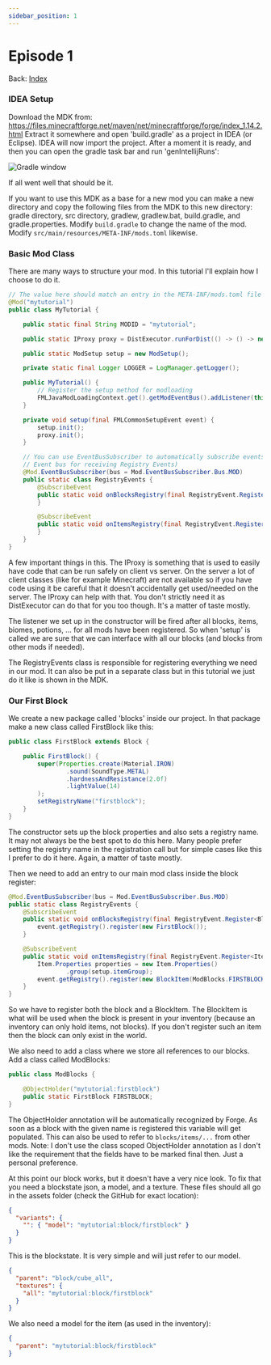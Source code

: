 ```yaml
---
sidebar_position: 1
---
```


# Episode 1

Back: [Index](./1.14-1.15-1.16.md)

###  IDEA Setup

Download the MDK from: https://files.minecraftforge.net/maven/net/minecraftforge/forge/index_1.14.2.html
Extract it somewhere and open 'build.gradle' as a project in IDEA (or Eclipse).
IDEA will now import the project.
After a moment it is ready, and then you can open the gradle task bar and run 'genIntellijRuns':

![Gradle window](https://i.imgur.com/TsjX2yA.png)

If all went well that should be it.

If you want to use this MDK as a base for a new mod you can make a new directory and copy the following files from the MDK to this new directory: gradle directory, src directory, gradlew, gradlew.bat, build.gradle, and gradle.properties.
Modify `build.gradle` to change the name of the mod.
Modify `src/main/resources/META-INF/mods.toml` likewise.

###  Basic Mod Class

There are many ways to structure your mod.
In this tutorial I'll explain how I choose to do it.

```java
// The value here should match an entry in the META-INF/mods.toml file
@Mod("mytutorial")
public class MyTutorial {

    public static final String MODID = "mytutorial";

    public static IProxy proxy = DistExecutor.runForDist(() -> () -> new ClientProxy(), () -> () -> new ServerProxy());

    public static ModSetup setup = new ModSetup();

    private static final Logger LOGGER = LogManager.getLogger();

    public MyTutorial() {
        // Register the setup method for modloading
        FMLJavaModLoadingContext.get().getModEventBus().addListener(this::setup);
    }

    private void setup(final FMLCommonSetupEvent event) {
        setup.init();
        proxy.init();
    }

    // You can use EventBusSubscriber to automatically subscribe events on the contained class (this is subscribing to the MOD
    // Event bus for receiving Registry Events)
    @Mod.EventBusSubscriber(bus = Mod.EventBusSubscriber.Bus.MOD)
    public static class RegistryEvents {
        @SubscribeEvent
        public static void onBlocksRegistry(final RegistryEvent.Register<Block> event) {
        }

        @SubscribeEvent
        public static void onItemsRegistry(final RegistryEvent.Register<Item> event) {
        }
    }
}
```

A few important things in this.
The IProxy is something that is used to easily have code that can be run safely on client vs server.
On the server a lot of client classes (like for example Minecraft) are not available so if you have code using it be careful that it doesn't accidentally get used/needed on the server.
The IProxy can help with that.
You don't strictly need it as DistExecutor can do that for you too though.
It's a matter of taste mostly.

The listener we set up in the constructor will be fired after all blocks, items, biomes, potions, ... for all mods have been registered.
So when 'setup' is called we are sure that we can interface with all our blocks (and blocks from other mods if needed).

The RegistryEvents class is responsible for registering everything we need in our mod.
It can also be put in a separate class but in this tutorial we just do it like is shown in the MDK.

###  Our First Block

We create a new package called 'blocks' inside our project.
In that package make a new class called FirstBlock like this:

```java
public class FirstBlock extends Block {

    public FirstBlock() {
        super(Properties.create(Material.IRON)
                .sound(SoundType.METAL)
                .hardnessAndResistance(2.0f)
                .lightValue(14)
        );
        setRegistryName("firstblock");
    }
}
```

The constructor sets up the block properties and also sets a registry name.
It may not always be the best spot to do this here.
Many people prefer setting the registry name in the registration call but for simple cases like this I prefer to do it here.
Again, a matter of taste mostly.

Then we need to add an entry to our main mod class inside the block register:

```java
@Mod.EventBusSubscriber(bus = Mod.EventBusSubscriber.Bus.MOD)
public static class RegistryEvents {
    @SubscribeEvent
    public static void onBlocksRegistry(final RegistryEvent.Register<Block> event) {
        event.getRegistry().register(new FirstBlock());
    }

    @SubscribeEvent
    public static void onItemsRegistry(final RegistryEvent.Register<Item> event) {
        Item.Properties properties = new Item.Properties()
                .group(setup.itemGroup);
        event.getRegistry().register(new BlockItem(ModBlocks.FIRSTBLOCK, properties).setRegistryName("firstblock"));
    }
}
```

So we have to register both the block and a BlockItem.
The BlockItem is what will be used when the block is present in your inventory (because an inventory can only hold items, not blocks).
If you don't register such an item then the block can only exist in the world.

We also need to add a class where we store all references to our blocks.
Add a class called ModBlocks:

```java
public class ModBlocks {

    @ObjectHolder("mytutorial:firstblock")
    public static FirstBlock FIRSTBLOCK;
}
```
The ObjectHolder annotation will be automatically recognized by Forge.
As soon as a block with the given name is registered this variable will get populated.
This can also be used to refer to `blocks/items/...` from other mods.
Note: I don't use the class scoped ObjectHolder annotation as I don't like the requirement that the fields have to be marked final then.
Just a personal preference.


At this point our block works, but it doesn't have a very nice look.
To fix that you need a blockstate json, a model, and a texture.
These files should all go in the assets folder (check the GitHub for exact location):

```json
{
  "variants": {
    "": { "model": "mytutorial:block/firstblock" }
  }
}
```

This is the blockstate.
It is very simple and will just refer to our model.

```json
{
  "parent": "block/cube_all",
  "textures": {
    "all": "mytutorial:block/firstblock"
  }
}
```

We also need a model for the item (as used in the inventory):

```json
{
  "parent": "mytutorial:block/firstblock"
}
```
